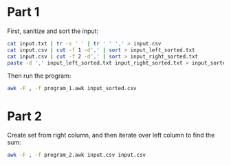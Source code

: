 # Part 1

First, sanitize and sort the input:

```zsh
cat input.txt | tr -s ' ' | tr ' ' ',' > input.csv
cat input.csv | cut -f 1 -d',' | sort > input_left_sorted.txt
cat input.csv | cut -f 2 -d',' | sort > input_right_sorted.txt
paste -d ',' input_left_sorted.txt input_right_sorted.txt > input_sorted.csv
```

Then run the program:

```zsh
awk -F , -f program_1.awk input_sorted.csv
```

# Part 2

Create set from right column, and then iterate over left column to find the sum:

```zsh
awk -F , -f program_2.awk input.csv input.csv
```
